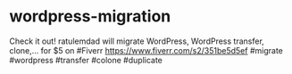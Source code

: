 # wordpress-migration
Check it out! ratulemdad will migrate WordPress, WordPress transfer, clone,... for $5 on #Fiverr https://www.fiverr.com/s2/351be5d5ef  #migrate #wordpress #transfer #colone #duplicate
